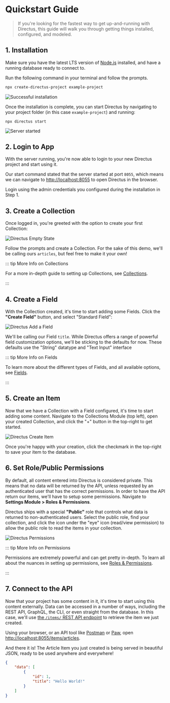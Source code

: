 # Quickstart Guide

> If you're looking for the fastest way to get up-and-running with Directus, this guide will walk you through getting
> things installed, configured, and modeled.

## 1. Installation

Make sure you have the latest LTS version of [Node.js](https://nodejs.dev) installed, and have a running database ready
to connect to.

Run the following command in your terminal and follow the prompts.

```bash
npx create-directus-project example-project
```

![Successful installation](../assets/getting-started/quickstart/terminal-install.png)

Once the installation is complete, you can start Directus by navigating to your project folder (in this case
`example-project`) and running:

```
npx directus start
```

![Server started](../assets/getting-started/quickstart/terminal-start.png)

## 2. Login to App

With the server running, you're now able to login to your new Directus project and start using it.

Our start command stated that the server started at port `8055`, which means we can navigate to
[http://localhost:8055](http://localhost:8055) to open Directus in the browser.

Login using the admin credentials you configured during the installation in Step 1.

## 3. Create a Collection

Once logged in, you're greeted with the option to create your first Collection:

![Directus Empty State](../assets/getting-started/quickstart/empty-state.png)

Follow the prompts and create a Collection. For the sake of this demo, we'll be calling ours `articles`, but feel free
to make it your own!

::: tip More Info on Collections

For a more in-depth guide to setting up Collections, see [Collections](/guides/collections).

:::

## 4. Create a Field

With the Collection created, it's time to start adding some Fields. Click the **"Create Field"** button, and select
"Standard Field":

![Directus Add a Field](../assets/getting-started/quickstart/add-field.png)

We'll be calling our Field `title`. While Directus offers a range of powerful field customization options, we'll be
sticking to the defaults for now. These defaults use the "String" datatype and "Text Input" interface

::: tip More Info on Fields

To learn more about the different types of Fields, and all available options, see [Fields](/guides/fields).

:::

## 5. Create an Item

Now that we have a Collection with a Field configured, it's time to start adding some content. Navigate to the
Collections Module (top left), open your created Collection, and click the "+" button in the top-right to get started.

![Directus Create Item](../assets/getting-started/quickstart/create-item.png)

Once you're happy with your creation, click the checkmark in the top-right to save your item to the database.

## 6. Set Role/Public Permissions

By default, all content entered into Directus is considered private. This means that no data will be returned by the
API, unless requested by an authenticated user that has the correct permissions. In order to have the API return our
items, we'll have to setup some permissions. Navigate to **Settings Module > Roles & Permissions**.

Directus ships with a special **"Public"** role that controls what data is returned to non-authenticated users. Select
the public role, find your collection, and click the icon under the "eye" icon (read/view permission) to allow the
public role to read the items in your collection.

![Directus Permissions](../assets/getting-started/quickstart/permissions.png)

::: tip More Info on Permissions

Permissions are extremely powerful and can get pretty in-depth. To learn all about the nuances in setting up
permissions, see [Roles & Permissions](/guides/roles-and-permissions).

:::

## 7. Connect to the API

Now that your project has some content in it, it's time to start using this content externally. Data can be accessed in
a number of ways, including the REST API, GraphQL, the CLI, or even straight from the database. In this case, we'll use
[the `/items/` REST API endpoint](/reference/api/items) to retrieve the item we just created.

Using your browser, or an API tool like [Postman](http://postman.com) or [Paw](https://paw.cloud), open
[http://localhost:8055/items/articles](http://localhost:8055/items/articles).

And there it is! The Article Item you just created is being served in beautiful JSON, ready to be used anywhere and
everywhere!

```json
{
	"data": [
		{
			"id": 1,
			"title": "Hello World!"
		}
	]
}
```

